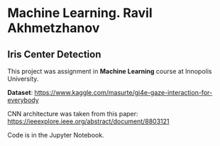 # Machine Learning. Ravil Akhmetzhanov
## Iris Center Detection

This project was assignment in **Machine Learning** course at Innopolis University.
    
**Dataset**: https://www.kaggle.com/masurte/gi4e-gaze-interaction-for-everybody
    
CNN architecture was taken from this paper: https://ieeexplore.ieee.org/abstract/document/8803121
    
Code is in the Jupyter Notebook.
    
